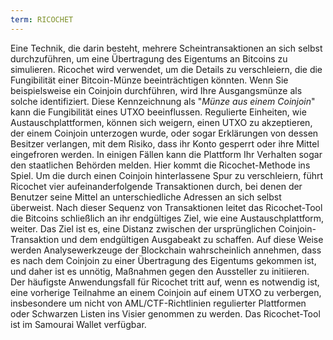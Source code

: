 ```yaml
---
term: RICOCHET
---
```


Eine Technik, die darin besteht, mehrere Scheintransaktionen an sich selbst durchzuführen, um eine Übertragung des Eigentums an Bitcoins zu simulieren. Ricochet wird verwendet, um die Details zu verschleiern, die die Fungibilität einer Bitcoin-Münze beeinträchtigen könnten. Wenn Sie beispielsweise ein Coinjoin durchführen, wird Ihre Ausgangsmünze als solche identifiziert. Diese Kennzeichnung als "_Münze aus einem Coinjoin_" kann die Fungibilität eines UTXO beeinflussen. Regulierte Einheiten, wie Austauschplattformen, können sich weigern, einen UTXO zu akzeptieren, der einem Coinjoin unterzogen wurde, oder sogar Erklärungen von dessen Besitzer verlangen, mit dem Risiko, dass ihr Konto gesperrt oder ihre Mittel eingefroren werden. In einigen Fällen kann die Plattform Ihr Verhalten sogar den staatlichen Behörden melden. Hier kommt die Ricochet-Methode ins Spiel. Um die durch einen Coinjoin hinterlassene Spur zu verschleiern, führt Ricochet vier aufeinanderfolgende Transaktionen durch, bei denen der Benutzer seine Mittel an unterschiedliche Adressen an sich selbst überweist. Nach dieser Sequenz von Transaktionen leitet das Ricochet-Tool die Bitcoins schließlich an ihr endgültiges Ziel, wie eine Austauschplattform, weiter. Das Ziel ist es, eine Distanz zwischen der ursprünglichen Coinjoin-Transaktion und dem endgültigen Ausgabeakt zu schaffen. Auf diese Weise werden Analysewerkzeuge der Blockchain wahrscheinlich annehmen, dass es nach dem Coinjoin zu einer Übertragung des Eigentums gekommen ist, und daher ist es unnötig, Maßnahmen gegen den Aussteller zu initiieren. Der häufigste Anwendungsfall für Ricochet tritt auf, wenn es notwendig ist, eine vorherige Teilnahme an einem Coinjoin auf einem UTXO zu verbergen, insbesondere um nicht von AML/CTF-Richtlinien regulierter Plattformen oder Schwarzen Listen ins Visier genommen zu werden. Das Ricochet-Tool ist im Samourai Wallet verfügbar.